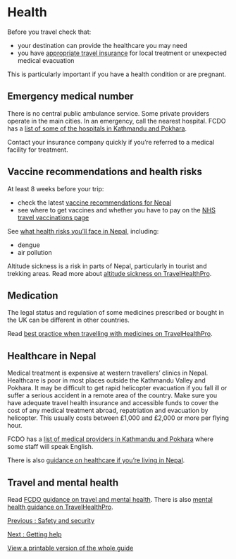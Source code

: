 # Health

Before you travel check that:

* your destination can provide the healthcare you may need
* you have [appropriate travel insurance](https://www.gov.uk/guidance/foreign-travel-insurance) for local treatment or unexpected medical evacuation

This is particularly important if you have a health condition or are pregnant.

## Emergency medical number

There is no central public ambulance service. Some private providers operate in the main cities. In an emergency, call the nearest hospital. FCDO has a [list of some of the hospitals in Kathmandu and Pokhara](https://www.gov.uk/government/publications/nepal-list-of-doctors).

Contact your insurance company quickly if you’re referred to a medical facility for treatment.

## Vaccine recommendations and health risks

At least 8 weeks before your trip:

* check the latest [vaccine recommendations for Nepal](https://travelhealthpro.org.uk/country/159/nepal#Vaccine_Recommendations)
* see where to get vaccines and whether you have to pay on the [NHS travel vaccinations page](https://www.nhs.uk/conditions/travel-vaccinations/)

See [what health risks you’ll face in Nepal,](https://travelhealthpro.org.uk/country/159/nepal) including:

* dengue
* air pollution

Altitude sickness is a risk in parts of Nepal, particularly in tourist and trekking areas. Read more about [altitude sickness on TravelHealthPro](https://travelhealthpro.org.uk/factsheet/26/altitude-illness).

## Medication

The legal status and regulation of some medicines prescribed or bought in the UK can be different in other countries.

Read [best practice when travelling with medicines on TravelHealthPro](https://travelhealthpro.org.uk/factsheet/43/medicines-abroad).

## Healthcare in Nepal

Medical treatment is expensive at western travellers’ clinics in Nepal. Healthcare is poor in most places outside the Kathmandu Valley and Pokhara. It may be difficult to get rapid helicopter evacuation if you fall ill or suffer a serious accident in a remote area of the country. Make sure you have adequate travel health insurance and accessible funds to cover the cost of any medical treatment abroad, repatriation and evacuation by helicopter. This usually costs between £1,000 and £2,000 or more per flying hour.

FCDO has a [list of medical providers in Kathmandu and Pokhara](https://www.gov.uk/government/publications/nepal-list-of-doctors) where some staff will speak English.

There is also [guidance on healthcare if you’re living in Nepal](https://www.gov.uk/guidance/living-in-nepal#healthcare-in-nepal).

## Travel and mental health

Read [FCDO guidance on travel and mental health](https://www.gov.uk/guidance/foreign-travel-advice-for-people-with-mental-health-issues). There is also [mental health guidance on TravelHealthPro](https://travelhealthpro.org.uk/factsheet/85/travelling-with-mental-health-conditions).

[Previous
:
Safety and security](/foreign-travel-advice/nepal/safety-and-security)

[Next
:
Getting help](/foreign-travel-advice/nepal/getting-help)

[View a printable version of the whole guide](/foreign-travel-advice/nepal/print)